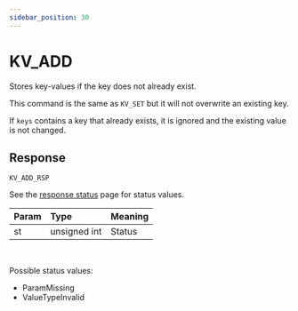 ```yaml
---
sidebar_position: 30
---
```


# KV_ADD
Stores key-values if the key does not already exist.

This command is the same as `KV_SET` but it will not overwrite an existing key.

If `keys` contains a key that already exists, it is ignored and the existing value is not changed.

## Response

`KV_ADD_RSP`

See the [response status](./../Statuses) page for status values.


|Param|Type|Meaning|
|:---|:---|:---|
|st|unsigned int|Status|

<br/>


Possible status values:

- ParamMissing
- ValueTypeInvalid
